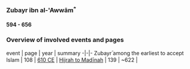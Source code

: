 ### Zubayr ibn al-'Awwāmؓ
#### 594 - 656

### Overview of involved events and pages

event | page | year | summary
-|-|-
Zubayrؓ among the earliest to accept Islam | 108 | [610 CE](../events/0610_Dawn_of_prophethood) |
[Hijrah to Madīnah](../events/0622_10Hijrah) | 139 | ~622 |
